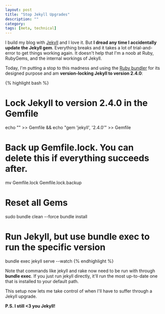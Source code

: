 ```yaml
---
layout: post
title: "Stop Jekyll Upgrades"
description: ""
category: 
tags: [meta, technical]
---
```


I build my blog with [Jekyll][2] and I love it. But **I dread any time I accidentally update the Jekyll gem**. Everything breaks and it takes a lot of trial-and-error to get things working again. It doesn't help that I'm a noob at Ruby, RubyGems, and the internal workings of Jekyll. 

Today, I'm putting a stop to this madness and using the [Ruby bundler][1] for its designed purpose and am **version-locking Jekyll to version 2.4.0**:

{% highlight bash %}
# Lock Jekyll to version 2.4.0 in the Gemfile
echo "" >> Gemfile && echo "gem 'jekyll', '2.4.0'" >> Gemfile

# Back up Gemfile.lock. You can delete this if everything succeeds after.
mv Gemfile.lock Gemfile.lock.backup

# Reset all Gems
sudo bundle clean --force
bundle install

# Run Jekyll, but use bundle exec to run the specific version
bundle exec jekyll serve --watch
{% endhighlight %}

Note that commands like jekyll and rake now need to be run with through **bundle exec**. If you just run jekyll directly, it'll run the most up-to-date one that is installed to your default path. 

This setup now lets me take control of when I'll have to suffer through a Jekyll upgrade.

**P.S. I still <3 you Jekyll!**

[1]: http://bundler.io/rationale.html
[2]: https://jekyllrb.com/